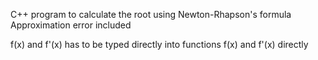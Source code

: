 C++ program to calculate the root using Newton-Rhapson's formula
Approximation error included

f(x) and f'(x) has to be typed directly into functions f(x) and f'(x) directly
